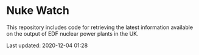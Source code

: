 # Nuke Watch

This repository includes code for retrieving the latest information available on the output of EDF nuclear power plants in the UK.

Last updated: 2020-12-04 01:28